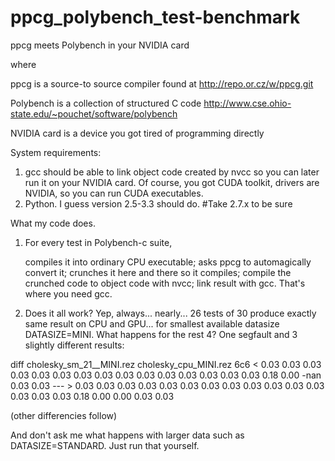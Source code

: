 ppcg_polybench_test-benchmark
=============================

ppcg meets Polybench in your NVIDIA card

where 

 ppcg is a source-to source compiler found at http://repo.or.cz/w/ppcg.git

 Polybench is a collection of structured C code http://www.cse.ohio-state.edu/~pouchet/software/polybench
 
 NVIDIA card is a device you got tired of programming directly
 
System requirements:
 1. gcc should be able to link object code created by nvcc so you can later run it on your NVIDIA card. Of course, you got CUDA toolkit, drivers are NVIDIA, so you can run CUDA executables.
 2. Python. I guess version 2.5-3.3 should do. #Take 2.7.x to be sure
 
What my code does.

1) For every test in Polybench-c suite,

    compiles it into ordinary CPU executable;
    asks ppcg to automagically convert it;
    crunches it here and there so it compiles;
    compile the crunched code to object code with nvcc;
    link result with gcc. That's where you need gcc.
    
2) Does it all work? Yep, always... nearly... 26 tests of 30 produce exactly same result on CPU and GPU... for smallest available datasize DATASIZE=MINI. What happens for the rest 4? One segfault and 3 slightly different results:

  diff cholesky_sm_21__MINI.rez cholesky_cpu_MINI.rez 
  6c6
  \< 0.03 0.03 0.03 0.03 0.03 0.03 0.03 0.03 0.03 0.03 0.03 0.03 0.03 0.03 0.03 0.18 0.00 -nan 0.03 0.03 
  \-\-\-
  \> 0.03 0.03 0.03 0.03 0.03 0.03 0.03 0.03 0.03 0.03 0.03 0.03 0.03 0.03 0.03 0.18 0.00 0.00 0.03 0.03

(other differencies follow)

And don't ask me what happens with larger data such as DATASIZE=STANDARD. Just run that yourself.
